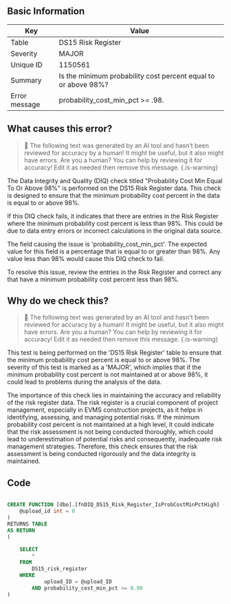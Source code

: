 ## Basic Information
| Key         | Value          |
|-------------|----------------|
| Table       | DS15 Risk Register |
| Severity    | MAJOR |
| Unique ID   | 1150561   |
| Summary     | Is the minimum probability cost percent equal to or above 98%? |
| Error message | probability_cost_min_pct >= .98. |

## What causes this error?

> :robot: The following text was generated by an AI tool and hasn't been reviewed for accuracy by a human! It might be useful, but it also might have errors. Are you a human? You can help by reviewing it for accuracy! Edit it as needed then remove this message.
{.is-warning}

The Data Integrity and Quality (DIQ) check titled "Probability Cost Min Equal To Or Above 98%" is performed on the DS15 Risk Register data. This check is designed to ensure that the minimum probability cost percent in the data is equal to or above 98%.

If this DIQ check fails, it indicates that there are entries in the Risk Register where the minimum probability cost percent is less than 98%. This could be due to data entry errors or incorrect calculations in the original data source. 

The field causing the issue is 'probability_cost_min_pct'. The expected value for this field is a percentage that is equal to or greater than 98%. Any value less than 98% would cause this DIQ check to fail. 

To resolve this issue, review the entries in the Risk Register and correct any that have a minimum probability cost percent less than 98%.
## Why do we check this?

> :robot: The following text was generated by an AI tool and hasn't been reviewed for accuracy by a human! It might be useful, but it also might have errors. Are you a human? You can help by reviewing it for accuracy! Edit it as needed then remove this message.
{.is-warning}

This test is being performed on the 'DS15 Risk Register' table to ensure that the minimum probability cost percent is equal to or above 98%. The severity of this test is marked as a 'MAJOR', which implies that if the minimum probability cost percent is not maintained at or above 98%, it could lead to problems during the analysis of the data.

The importance of this check lies in maintaining the accuracy and reliability of the risk register data. The risk register is a crucial component of project management, especially in EVMS construction projects, as it helps in identifying, assessing, and managing potential risks. If the minimum probability cost percent is not maintained at a high level, it could indicate that the risk assessment is not being conducted thoroughly, which could lead to underestimation of potential risks and consequently, inadequate risk management strategies. Therefore, this check ensures that the risk assessment is being conducted rigorously and the data integrity is maintained.
## Code

```sql

CREATE FUNCTION [dbo].[fnDIQ_DS15_Risk_Register_IsProbCostMinPctHigh] (
	@upload_id int = 0
)
RETURNS TABLE
AS RETURN
(
	
	SELECT 
		*
	FROM 
		DS15_risk_register
	WHERE 
			upload_ID = @upload_ID
		AND probability_cost_min_pct >= 0.98
)
```
